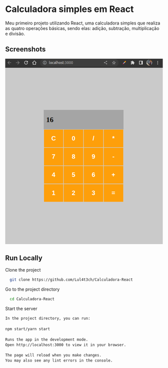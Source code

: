 # Calculadora simples em React

Meu primeiro projeto utilizando React, uma calculadora simples que realiza as quatro operações básicas, sendo elas: adição, subtração, multiplicação e divisão.



## Screenshots

![App Screenshot](https://github.com/Lul4t3ch/Calculadora-React/blob/main/screeshots/calculadora.png?raw=true)
## Run Locally

Clone the project

```bash
  git clone https://github.com/Lul4t3ch/Calculadora-React
```

Go to the project directory

```bash
  cd Calculadora-React
```

Start the server

```bash
In the project directory, you can run:

npm start/yarn start

Runs the app in the development mode.
Open http://localhost:3000 to view it in your browser.

The page will reload when you make changes.
You may also see any lint errors in the console.
```

